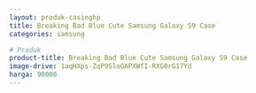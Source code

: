 ```yaml
---
layout: produk-casinghp
title: Breaking Bad Blue Cute Samsung Galaxy S9 Case
categories: samsung

# Produk
product-title: Breaking Bad Blue Cute Samsung Galaxy S9 Case
image-drive: 1aqHXps-ZqP9SloGAPXWfI-RXG0rG17Yd
harga: 90000
---
```

